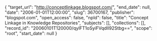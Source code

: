 {
  "target_url": "http://conceptlinkage.blogspot.com/", 
  "end_date": null, 
  "date": "2006-01-01T12:00:00", 
  "slug": 36700167, 
  "publisher": "blogspot.com", 
  "open_access": false, 
  "npld": false, 
  "title": "Concept Linkage in Knowledge Repositories", 
  "subjects": [], 
  "collections": [], 
  "record_id": "20060101T120000/qylFT1oSyiFVqdlI92Stbg==", 
  "scope": "root", 
  "start_date": null
}

